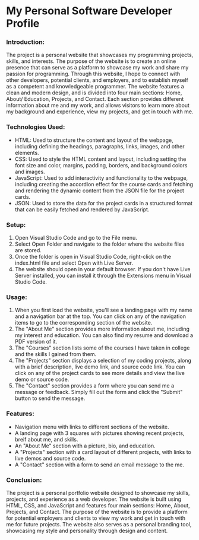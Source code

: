 # My Personal Software Developer Profile
### Introduction:
The project is a personal website that showcases my programming projects, skills, and interests. The purpose of the website is to create an online presence that can serve as a platform to showcase my work and share my passion for programming. Through this website, I hope to connect with other developers, potential clients, and employers, and to establish myself as a competent and knowledgeable programmer. The website features a clean and modern design, and is divided into four main sections: Home, About/ Education, Projects, and Contact. Each section provides different information about me and my work, and allows visitors to learn more about my background and experience, view my projects, and get in touch with me.

### Technologies Used:
- HTML: Used to structure the content and layout of the webpage, including defining the headings, paragraphs, links, images, and other elements.
- CSS: Used to style the HTML content and layout, including setting the font size and color, margins, padding, borders, and background colors and images.
- JavaScript: Used to add interactivity and functionality to the webpage, including creating the accordion effect for the course cards and fetching and rendering the dynamic content from the JSON file for the project cards.
- JSON: Used to store the data for the project cards in a structured format that can be easily fetched and rendered by JavaScript.

### Setup:
1. Open Visual Studio Code and go to the File menu.
2. Select Open Folder and navigate to the folder where the website files are stored.
3. Once the folder is open in Visual Studio Code, right-click on the index.html file and select Open with Live Server.
4. The website should open in your default browser. If you don't have Live Server installed, you can install it through the Extensions menu in Visual Studio Code.

### Usage:
1. When you first load the website, you'll see a landing page with my name and a navigation bar at the top. You can click on any of the navigation items to go to the corresponding section of the website.
2. The "About Me" section provides more information about me, including my interest and education. You can also find my resume and download a PDF version of it.
3. The "Courses" section lists some of the courses I have taken in college and the skills I gained from them.
4. The "Projects" section displays a selection of my coding projects, along with a brief description, live demo link, and source code link. You can click on any of the project cards to see more details and view the live demo or source code.
5. The "Contact" section provides a form where you can send me a message or feedback. Simply fill out the form and click the "Submit" button to send the message.

### Features:
- Navigation menu with links to different sections of the website.
- A landing page with 3 squares with pictures showing recent projects, breif about me, and skills.
- An "About Me" section with a picture, bio, and education.
- A "Projects" section with a card layout of different projects, with links to live demos and source code.
- A "Contact" section with a form to send an email message to the me.

### Conclusion:
The project is a personal portfolio website designed to showcase my skills, projects, and experience as a web developer. The website is built using HTML, CSS, and JavaScript and features four main sections: Home, About, Projects, and Contact. The purpose of the website is to provide a platform for potential employers and clients to view my work and get in touch with me for future projects. The website also serves as a personal branding tool, showcasing my style and personality through design and content.
